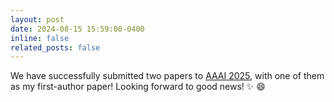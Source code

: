 ```yaml
---
layout: post
date: 2024-08-15 15:59:00-0400
inline: false
related_posts: false
---
```


We have successfully submitted two papers to [AAAI 2025](https://aaai.org/conference/aaai/aaai-25/), with one of them as my first-author paper! Looking forward to good news! :sparkles: :smile: